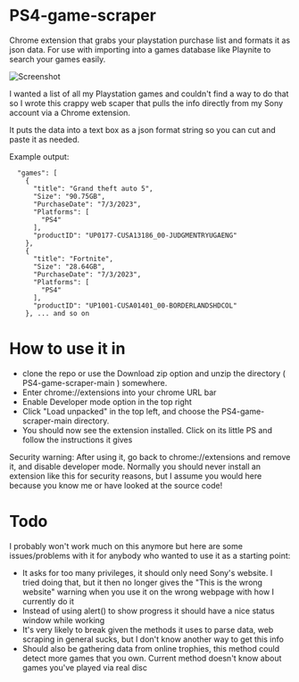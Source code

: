 # PS4-game-scraper
Chrome extension that grabs your playstation purchase list and formats it as json data.  For use with importing into a games database like Playnite to search your games easily.

![](https://www.rtsoft.com/PSGameDataScraper/psgamedatascraper.jpg "Screenshot")

I wanted a list of all my Playstation games and couldn't find a way to do that so I wrote this crappy web scaper that pulls the info directly from my Sony account via a Chrome extension.

It puts the data into a text box as a json format string so you can cut and paste it as needed.

Example output:

```{
  "games": [
    {
      "title": "Grand theft auto 5",
      "Size": "90.75GB",
      "PurchaseDate": "7/3/2023",
      "Platforms": [
        "PS4"
      ],
      "productID": "UP0177-CUSA13186_00-JUDGMENTRYUGAENG"
    },
    {
      "title": "Fortnite",
      "Size": "28.64GB",
      "PurchaseDate": "7/3/2023",
      "Platforms": [
        "PS4"
      ],
      "productID": "UP1001-CUSA01401_00-BORDERLANDSHDCOL"
    }, ... and so on
```

# How to use it in

* clone the repo or use the Download zip option and unzip the directory ( PS4-game-scraper-main )  somewhere.
* Enter chrome://extensions into your chrome URL bar
* Enable Developer mode option in the top right
* Click "Load unpacked" in the top left, and choose the PS4-game-scraper-main directory.
* You should now see the extension installed.  Click on its little PS and follow the instructions it gives

Security warning: After using it, go back to chrome://extensions and remove it, and disable developer mode.  Normally you should never install an extension like this for security reasons, but I assume you would here because you know me or have looked at the source code!

# Todo

I probably won't work much on this anymore but here are some issues/problems with it for anybody who wanted to use it as a starting point:

* It asks for too many privileges, it should only need Sony's website.  I tried doing that, but it then no longer gives the "This is the wrong website" warning when you use it on the wrong webpage with how I currently do it
* Instead of using alert() to show progress it should have a nice status window while working
* It's very likely to break given the methods it uses to parse data, web scraping in general sucks, but I don't know another way to get this info
* Should also be gathering data from online trophies, this method could detect more games that you own.  Current method doesn't know about games you've played via real disc
